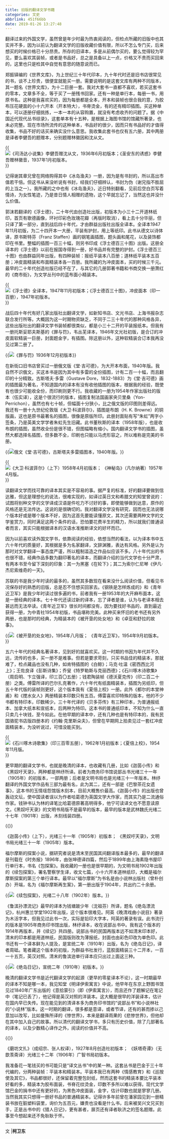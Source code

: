 ```yaml
---
title: 旧版的翻译文学书籍
categories: 文史
abbrlink: 451f66bb
date: 2019-01-26 13:27:48
---
```

翻译过来的外国文学，虽然曾是年少时最为热衷阅读的，但检点所藏的旧版中也其实并不多，因为以前认为翻译文学的旧版收藏价值有限，所以不怎么专门买，后来想买的时候价格已十分昂贵。所存的旧译本，多是从前偶尔买的，要么觉得较为罕见，要么喜欢其装帧，或者是书品好，总之是具备以上一点，价格又不贵而买回来的，这里也只是检其中自觉有意思的随意说而已。

郑振铎编的《世界文库》，为上世纪三十年代印本，九十年代时还是旧书店很常见的书，谈不上珍贵，很便宜就能买一册。需要说明的是这套文库有两种不同版本，其一题名《世界文库》，为十二巨册一套。我对大套书一直都不喜欢，若买这套书的零本，文章多不全，等于买了一册残书回家。还有一种是单行本，每册一书，用原书名。这种是我喜欢买的，因为每册都是全本，开本和装帧也很合我的意，为胶布压花硬面的小十六开本（开本特大），书脊烫金，有的还有精印插图。买这种单本，可以逐册仔细挑拣，一本一本的从容购置，就没有考虑收齐的问题了。据《中国近代现代丛书综录》，这套单本有十五种，是根据上海图书馆的馆藏所著录，也未必完整。现在市场所流传的这种单本，书品好的很少，因而只有书品好的才值得收集，书品不好的话买来确实没什么意思。我收集此套书也仅有五六册，其中两册是译者李健吾的题赠本，分别题赠林徽因和沈从文。

{{<img src="https://ian2.oss-cn-hangzhou.aliyuncs.com/2019-01-26-052818.jpg" alt="《司汤达小说集》李健吾赠沈从文，1936年6月初版本；《圣安东的诱惑》李健吾赠林徽音，1937年1月初版本。">}}

记得谢其章兄曾在网络购得其中《冰岛渔夫》一册，因为是有书封的，所以高出市值若干倍。但这书从来没听说有书封，经我们仔细辨认，书封为伪（谢兄指不胜屈的上当之一）。我所藏的之中也有《冰岛渔夫》，近日特别翻看，见前后空白页写着情诗，为女性笔迹，乃是昔日情人相赠的遗物，这个早就忘记了，当然这也并没什么价值。

郭沫若翻译的《浮士德》，二十年代由创造社出版，初版本为小三十二开道林纸印，首页有歌德画像，环衬印彩色玫瑰花瓣（再版时取消），看上去十分华丽，但只译了第一部分，直到战后四十年代，才由群益出版社出版全译本。全译本1947年11月初版，为二十四开本一大册，平装有护封，用上等纸印。此书从德文以诗体译，原书斯特芬（Franz Staffen）画的钢笔画插图，题头画和尾花，以及装饰都印在书里。整幅的插图一百三十幅，则另书印成《浮士德百三十图》出版。这册全译本的《浮士德》以前在报国寺得到一册，好书品并有完整的护封。《浮士德百三十图》也由群益同年出版，有四种装帧：报纸平装本八百册；道林纸平装本五百册；冲皮面精装和布面精装本各一百册。我所藏的为冲皮面本，买的时候三千元。最早的二十年代创造社版已经不在了，与其它的几册郭著书籍和书商交换一册萧红的《商市街》，为文学丛刊中的蓝布面小精装本。

{{<img src="https://ian2.oss-cn-hangzhou.aliyuncs.com/2019-01-26-052834.jpg" alt="《浮士德》全译本，1947年11月初版本；《浮士德百三十图》，冲皮面本（印一百册），1947年初版本。">}}

战后四十年代有好几家出版社出翻译文学，如新知书店、文光书店、上海书报杂志联合发行所等。大概因为这一时期物资缺乏，不同于二三十年代的那种风格各异，这些出版社出的翻译文学书装帧都很类似，都是小三十二开的平装报纸本。但我有一册托斯妥耶夫斯基的《罪与罚》，韦丛芜译本，1946年文光社初版，是合订的冲皮面软精装一巨册，封面题金字，有插图。除这册以外，这种软精装合订本我再没见过第二册了。

{{<img src="https://ian2.oss-cn-hangzhou.aliyuncs.com/2019-01-26-052849.jpg" alt="《罪与罚》1936年12月初版本">}}

在新街口旧书店曾买过一册俄文版《堂·吉可德》，为大开本布面，1940年版。我自然不识俄文，买这本书是因为其中有多雷的全份插图，计有二百一十幅，而且翻印的十分精致。古斯塔夫·多雷（Gustave Dore，1832\-1883）为《堂·吉可德》画的插图最为著名，不知道国内的译本有没有收他插图的版本，根据我的经验，既使有也很少可能收全份，而印刷则更不行。我收藏的一册为1954年作家出版社的版本（伍实译），这是个很流行的版本，插图复制法国画家央贝里桑（Yon\-Perrichon），虽然也有七十帧，但幅面十分狭小，比之俄文版的印图则差得远。我还有一册十九世纪伦敦版《大卫·科波菲尔》，插图是布朗（H. K. Browne）的铜版画，这也是原书最著名的插图，很像是原版所印。此册封面贴有写“朱虹”两字小签条，乃是英美文学学者朱虹先生旧藏。此书董秋斯的译本（1958年版），也是收布朗的插图，虽然收全份是很不错，但图幅略有缩小。国内翻译文学书的插图，虽然大都选择名插图，但多数不全，印刷也只能以马虎形容之，所以难称是完美的书册。

{{<img src="https://ian2.oss-cn-hangzhou.aliyuncs.com/2019-01-26-052903.jpg" alt="俄文《堂·吉可德》，古斯塔夫多雷插图本，1940年版。">}}

{{<img src="https://ian2.oss-cn-hangzhou.aliyuncs.com/2019-01-26-052917.jpg" alt="《大卫·科波菲尔》（上下）1958年4月初版本； 《神秘岛》（凡尔纳著）1957年4月版。">}}

读翻译文学而找可靠的译本其实是不容易的事。据严复的标准，好的翻译要做到信达雅，但这是理想化的说法，很难实现的，如译过英日文和希腊文的知堂曾说的：试图将别种文字的文学译成汉语是件吃力不讨好的事，即使能够做到达意，原作的风格还是无法传达。这说的是很确切的。我对翻译文学没有研究，因而也无法说哪个版本好或是哪个版本不好，因为这首先要能读懂原文，其次还需要两种文字的文学鉴赏力，同时满足这两个条件的话，恐怕要花费半生的精力，所以就我们普通读者而言，其实只能根据译本的汉语水准推断译文的好坏而已。

因为以前喜欢读外国文学书，依靠阅读的经验，依想当然的看法，以为译本书中五六十年代的质量好，其根据是多为名家翻译，文辞渊雅，表达有风格。另外是认为那时对文学翻译一事态度严谨，所以粗制滥造之作品似应该不多。八十年代出的书也很不错，经典作品多数为翻印著名的译本，而翻译介绍的当代文学也十分严肃，有两本书至今留下深刻的印象：其一为黑塞《在轮下》；其二为索尔仁尼琴《伊凡·杰尼索维奇的一天》。

苏联的书是我少年时读的最多的，虽然其多数现在看来没什么阅读价值，但看见书况保存好的熟悉的旧版，总是忍不住想买回家去。《钢铁是怎样炼成的》和《青年近卫军》是我少年时读过很多遍的书，前者我有一册1953年的大开麻布面本，这是一册经典的译本。七十年代还读过新的译本，忘了译者是谁，认为与老译本相去甚远而无法卒读。《青年近卫军》很长时间都没有，因为要找好书品的，直到最近获得一册，为中青社1954年初版，书品堪称完美。此种买来怀旧的老书还有另外两册，也是那时的经典，为精装本的《被开垦的处女地》和《卓亚和舒拉的故事》。

{{<img src="https://ian2.oss-cn-hangzhou.aliyuncs.com/2019-01-26-052931.jpg" alt="《被开垦的处女地》，1954年八月版； 《青年近卫军》，1954年9月初版本。">}}

五六十年代的经典名著译本，见到好的就喜欢买。这一时期的书因为年代并不久远，流传的也多，买一册不是难事。但若是要求苛刻，只买书品佳的精装本，那就难了，检点藏品也没有几种，如肯特插图的《白鲸》；马克·吐温《密西西比河上》；王佐良译《彭斯诗集》；乔叟《特罗勒斯与克丽西德》；《石川啄木诗歌集》（周启明、卞立强译，印三百〇五册）；钱君陶装帧《德沃夏克传》（印二百二十册）之类。傅雷所译的巴尔扎克著作，六十年代有纸面精装本，插图为另纸印，但五十年代版的装帧则更好，这个版本我有《夏倍上校》一册。此外《都尔的本堂神甫》和《搅水女人》两册精装本印数只有五百。傅雷喜欢印特殊的版本，他的不少书都有特印本，印数稀少。三十年代译的《贝多芬传》有三种印本，为普通报纸本、加拿大纸本和宣纸本，后两种为特印。这本书的普通纸印本，不知为什么一直只卖几十块钱，至今如此。在他早期的译本中，还有几种也是有特印本的，我有民国骆驼书店版四册本的《约翰·克里斯朵夫》，但曾在早期网上拍卖见过一套红冲皮面精装本，为没听说过，可惜没能买到。

{{<img src="https://ian2.oss-cn-hangzhou.aliyuncs.com/2019-01-26-052944.jpg" alt="《石川啄木诗歌集》（印三百零五册），1962年1月初版本；《夏倍上校》，1954年11月版。">}}

更早期的翻译文学书，也就是晚清的译本，也收藏有几册，比如《迦茵小传》和《黑奴吁天录》，两种都是林纾所译。前者为商务印书馆说部丛书光绪三十一年（1905年）的初版本，一部两册；后者是文明书局也是光绪三十一年版本。林纾翻译的外国文学作品有三部为最有名，此为其二，还有一部是《巴黎茶花女遗事》，这本书的玉情瑶怨馆版木刻本，目前大概售价最高。《迦茵小传》的出版也曾轰动文坛，使中国读者误以为作者哈葛德为英国文学大作家，而其实乃是二流通俗作家。钱钟书认为林的译笔比哈葛德原著高明得多，他宁可读译文也不愿意读原文。《黑奴吁天录》的文明书局版不是最早的版本，最早的版本是武林魏氏光绪二十七年（1901年）出版，木刻线装四册。

{{<img src="https://ian2.oss-cn-hangzhou.aliyuncs.com/2019-01-26-052957.jpg" alt="">}}

《迦茵小传》（上下），光绪三十一年（1905年）初版本； 《黑奴吁天录》，文明书局光绪三十一年（1905年）版本。

福尔摩斯的探案小说，据研究者说是清末至民国其间翻译版本最多的，最早的翻译是刊载在《时务报》1896年，由张坤德译四篇，然后于1899年由上海素隐书屋印行单行本，书名《包探案》。我收藏的一册也是很早期的，为文明书局1902年出版的《续包探案》，署名警察学生译，收文七篇，小十六开本道林纸印，大概是福尔摩斯探案的第三个单行译本。最早以“福尔摩斯”为书名是由小说林出版社（曾朴创办）开端，名为《福尔摩斯再生案》，第一册出版于1904年，共出约二十余册。

{{<img src="https://ian2.oss-cn-hangzhou.aliyuncs.com/2019-01-26-053015.jpg" alt="《续包探案》，光绪二十八年（1902年）版本。">}}

《鲁滨孙漂流记》最早的译本为钱塘跛少年（沈祖芬）所译，题名《绝岛漂流记》，杭州惠兰学堂1902年出版，这个版本很难见。阿英《晚清戏曲小说目》著录为木活字本，但我见过此书一次，实际是铅印大字本，阿英的著录有误。此书流行的版本是1905年商务印书馆出版，林纾译本，收在说部丛书中。我有这个版本的1914年再版本，并《续记》共四册。说部丛书的民国再版本远不如清末印本好，清末的印本都是用道林纸，民国版则改为薄报纸，封面也由彩色印改为单色印。此书还有一个译本鲜为人提及，是宣统二年（1910年）出版，名为《绝岛日记》，译者周砥。笔者藏这个版本的初版，为群益书社发行，蓝胶面精装三十二开本，一百一十五页，英汉对照。清末的鲁滨逊单行译本应只出过上面这三种。

{{<img src="https://ian2.oss-cn-hangzhou.aliyuncs.com/2019-01-26-053025.jpg" alt="《绝岛日记》，宣统二年（1910年）初版本。">}}

晚清的翻译文学书是近代翻译文学的起源（更早的零星译本不论），这一时期最早的译本不知是哪一本，我见知堂《明译伊索寓言》中说，他早年在东京上野图书馆见过1840年广东出版的《意拾蒙引》（即《伊索寓言》），而且还作了题解记在笔记中（笔记已丢了），他记得是英汉对照的洋装本。这大概是很早的洋装译本，估计在国内早已失传。现在能见到的清译本多为商务印书馆的“说部丛书”和小说林社的“小说林”版本。这一时期的翻译，很多都是意译，或者节译，还有的甚而掺以己意加以改写，比如曼殊所译的《惨世界》，本来是翻译雨果的《悲惨世界》，但他却在其中加入自己的故事。所以清代的翻译文学书，多只有历史价值，除了几部著名的译本，以及少数精心译作之外，阅读的价值并不高。

{{<img src="https://ian2.oss-cn-hangzhou.aliyuncs.com/2019-01-26-053047.jpg" alt="">}}

《磨坊文扎》（成绍宗、张人权译），1927年8月创造社初版本； 《妖塔奇谭》（无歆羡斋译）光绪三十二年（1906年）广智书局初版本。

我准备花一笔钱买的书可能只是“译文丛书”中的某一种。这套丛书是巴金于三十年代编的，分两种装帧：平装本和精装本。平装本我已有两种《情感教育》和《巡按使及其它》，书品都很好，还保留着完整包封纸，然而这套书的精装本要比平装本好看的多，精装本为胶布面装，书脊花纹烫金，印数不多所以难以获得。现代文学馆巴金的捐书中还有更好的，为黑色冲皮面装，金字，估计印数也就是寥寥几册。当然我其实只想得一册好书品的普通精装本。记得许多年前曾在潘家园见到一册精装书放在脏塑料袋里，询价为五百元，嫌贵也没看是什么书，后来被吴兴文兄买到手，正是丛书中的《猎人日记》，更有甚者，扉页还有译者耿济之的签名题赠。此事至今想起来还不免耿耿于怀。

---
文 |**柯卫东**